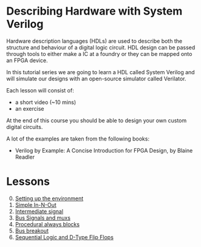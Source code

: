 # Describing Hardware with System Verilog 

Hardware description languages (HDLs) are used to describe both the structure and behaviour of a digital logic circuit. HDL design can be passed through tools to either make a IC at a foundry or they can be mapped onto an FPGA device.

In this tutorial series we are going to learn a HDL called System Verilog and will simulate our designs with an open-source simulator called Verilator.

Each lesson will consist of:
* a short video (~10 mins)
* an exercise

At the end of this course you should be able to design your own custom digital circuits.

A lot of the examples are taken from the following books:
* Verilog by Example: A Concise Introduction for FPGA Design, by Blaine Readler

# Lessons

0. [Setting up the environment](lessons/0-setup) 
1. [Simple In-N-Out](lessons/1-simple_in_n_out) 
2. [Intermediate signal](lessons/2-intermediate_signal) 
3. [Bus Signals and muxs](lessons/3-busses_and_muxes) 
4. [Procedural always blocks](lessons/4-always_block_mux) 
5. [Bus breakout](lessons/5-bus_breakout) 
6. [Sequential Logic and D-Type Flip Flops](lessons/6-D_type_flip_flop) 
